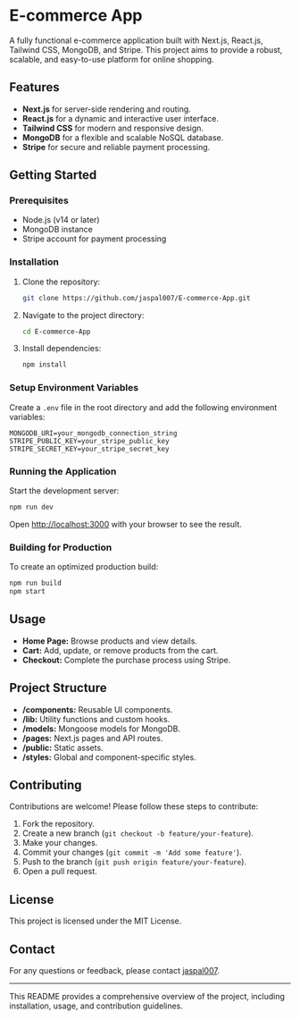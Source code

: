 # E-commerce App

A fully functional e-commerce application built with Next.js, React.js, Tailwind CSS, MongoDB, and Stripe. This project aims to provide a robust, scalable, and easy-to-use platform for online shopping.

## Features

- **Next.js** for server-side rendering and routing.
- **React.js** for a dynamic and interactive user interface.
- **Tailwind CSS** for modern and responsive design.
- **MongoDB** for a flexible and scalable NoSQL database.
- **Stripe** for secure and reliable payment processing.

## Getting Started

### Prerequisites

- Node.js (v14 or later)
- MongoDB instance
- Stripe account for payment processing

### Installation

1. Clone the repository:
   ```bash
   git clone https://github.com/jaspal007/E-commerce-App.git
   ```
2. Navigate to the project directory:
   ```bash
   cd E-commerce-App
   ```
3. Install dependencies:
   ```bash
   npm install
   ```

### Setup Environment Variables

Create a `.env` file in the root directory and add the following environment variables:

```env
MONGODB_URI=your_mongodb_connection_string
STRIPE_PUBLIC_KEY=your_stripe_public_key
STRIPE_SECRET_KEY=your_stripe_secret_key
```

### Running the Application

Start the development server:

```bash
npm run dev
```

Open [http://localhost:3000](http://localhost:3000) with your browser to see the result.

### Building for Production

To create an optimized production build:

```bash
npm run build
npm start
```

## Usage

- **Home Page:** Browse products and view details.
- **Cart:** Add, update, or remove products from the cart.
- **Checkout:** Complete the purchase process using Stripe.

## Project Structure

- **/components:** Reusable UI components.
- **/lib:** Utility functions and custom hooks.
- **/models:** Mongoose models for MongoDB.
- **/pages:** Next.js pages and API routes.
- **/public:** Static assets.
- **/styles:** Global and component-specific styles.

## Contributing

Contributions are welcome! Please follow these steps to contribute:

1. Fork the repository.
2. Create a new branch (`git checkout -b feature/your-feature`).
3. Make your changes.
4. Commit your changes (`git commit -m 'Add some feature'`).
5. Push to the branch (`git push origin feature/your-feature`).
6. Open a pull request.

## License

This project is licensed under the MIT License.

## Contact

For any questions or feedback, please contact [jaspal007](https://github.com/jaspal007).

---

This README provides a comprehensive overview of the project, including installation, usage, and contribution guidelines.
